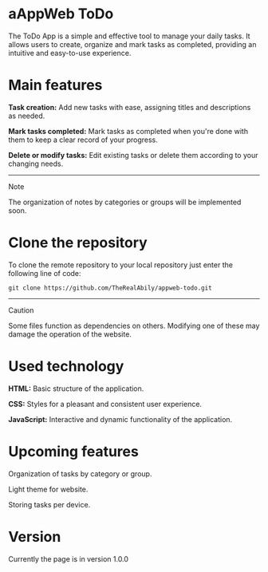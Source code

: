# aAppWeb ToDo

The ToDo App is a simple and effective tool to manage your daily tasks. It allows users to create, organize and mark tasks as completed, providing an intuitive and easy-to-use experience.

# Main features

**Task creation:** Add new tasks with ease, assigning titles and descriptions as needed.

**Mark tasks completed:** Mark tasks as completed when you're done with them to keep a clear record of your progress.

**Delete or modify tasks:** Edit existing tasks or delete them according to your changing needs.

---

> [!NOTE]
> The organization of notes by categories or groups will be implemented soon.


# Clone the repository

To clone the remote repository to your local repository just enter the following line of code:

    git clone https://github.com/TheRealAbily/appweb-todo.git

---

> [!CAUTION]
> Some files function as dependencies on others. Modifying one of these may damage the operation of the website.


# Used technology

**HTML:** Basic structure of the application.

**CSS:** Styles for a pleasant and consistent user experience.

**JavaScript:** Interactive and dynamic functionality of the application.


# Upcoming features

Organization of tasks by category or group.

Light theme for website.

Storing tasks per device.


# Version

Currently the page is in version 1.0.0